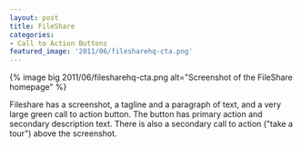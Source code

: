 ```yaml
---
layout: post
title: FileShare
categories:
- Call to Action Buttons
featured_image: '2011/06/filesharehq-cta.png'
---
```

{% image big 2011/06/filesharehq-cta.png alt="Screenshot of the FileShare homepage" %}

Fileshare has a screenshot, a tagline and a paragraph of text, and a very large green call to action button. The button has primary action and secondary description text. There is also a secondary call to action ("take a tour") above the screenshot.